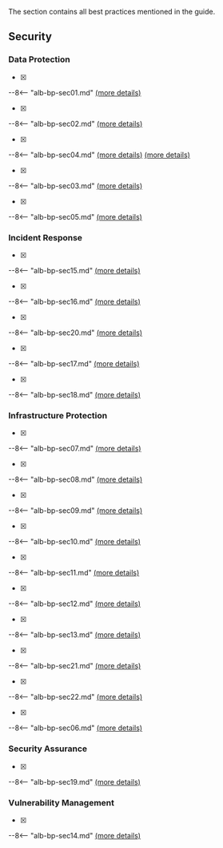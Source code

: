 The section contains all best practices mentioned in the guide.

## Security

### Data Protection
- [x] 
--8<-- "alb-bp-sec01.md"
[(more details)](/aws-elb-best-practices/security/data_protection/#tls-listeners)

- [x] 
--8<-- "alb-bp-sec02.md"
[(more details)](/aws-elb-best-practices/security/data_protection/#tls-listeners)

- [x] 
--8<-- "alb-bp-sec04.md"
[(more details)](/aws-elb-best-practices/security/data_protection/#tls-listeners)
[(more details)](/aws-elb-best-practices/security/data_protection/#security-policy-for-tls-listeners)

- [x] 
--8<-- "alb-bp-sec03.md"
[(more details)](/aws-elb-best-practices/security/data_protection/#tls-certificates)

- [x] 
--8<-- "alb-bp-sec05.md"
[(more details)](/aws-elb-best-practices/security/data_protection/#tls-at-the-targets)

### Incident Response

- [x] 
--8<-- "alb-bp-sec15.md"
[(more details)](/aws-elb-best-practices/security/incident_response/#access-logs)

- [x] 
--8<-- "alb-bp-sec16.md"
[(more details)](/aws-elb-best-practices/security/incident_response/#access-logs)

- [x] 
--8<-- "alb-bp-sec20.md"
[(more details)](/aws-elb-best-practices/security/incident_response/#access-logs)

- [x] 
--8<-- "alb-bp-sec17.md"
[(more details)](/aws-elb-best-practices/security/incident_response/#events)

- [x] 
--8<-- "alb-bp-sec18.md"
[(more details)](/aws-elb-best-practices/security/incident_response/#engage-aws-security)

### Infrastructure Protection

- [x] 
--8<-- "alb-bp-sec07.md"
[(more details)](/aws-elb-best-practices/security/infrastructure_protection/#consider-using-aws-shield-advanced)

- [x] 
--8<-- "alb-bp-sec08.md"
[(more details)](/aws-elb-best-practices/security/infrastructure_protection/#security-group-flow-tracking-alb-only)

- [x] 
--8<-- "alb-bp-sec09.md"
[(more details)](/aws-elb-best-practices/security/infrastructure_protection/#know-normal-behavior-traffic-pattern-user-agents-demographics)

- [x] 
--8<-- "alb-bp-sec10.md"
[(more details)](/aws-elb-best-practices/security/infrastructure_protection/#plan-for-scale)

- [x] 
--8<-- "alb-bp-sec11.md"
[(more details)](/aws-elb-best-practices/security/infrastructure_protection/#consider-using-aws-waf-alb-only)

- [x] 
--8<-- "alb-bp-sec12.md"
[(more details)](/aws-elb-best-practices/security/infrastructure_protection/#consider-using-aws-waf-alb-only)

- [x] 
--8<-- "alb-bp-sec13.md"
[(more details)](/aws-elb-best-practices/security/infrastructure_protection/#consider-using-amazon-cloudfront-or-aws-global-accelerator)

- [x] 
--8<-- "alb-bp-sec21.md"
[(more details)](/aws-elb-best-practices/security/infrastructure_protection/#when-using-cloudfront-restrict-the-direct-access-to-the-load-balancer)

- [x] 
--8<-- "alb-bp-sec22.md"
[(more details)](/aws-elb-best-practices/security/infrastructure_protection/#when-using-cloudfront-restrict-the-direct-access-to-the-load-balancer)

- [x] 
--8<-- "alb-bp-sec06.md"
[(more details)](/aws-elb-best-practices/security/infrastructure_protection/#target-security-groups)

### Security Assurance
- [x] 
--8<-- "alb-bp-sec19.md"
[(more details)](/aws-elb-best-practices/security/security_assurance/#automated-security-and-compliance-checks)

### Vulnerability Management

- [x] 
--8<-- "alb-bp-sec14.md"
[(more details)](/aws-elb-best-practices/security/vulnerability_management/#desync-mitigation-alb-only)